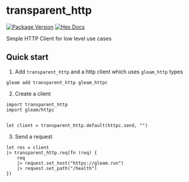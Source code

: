 # transparent_http

[![Package Version](https://img.shields.io/hexpm/v/transparent_http)](https://hex.pm/packages/transparent_http)
[![Hex Docs](https://img.shields.io/badge/hex-docs-ffaff3)](https://hexdocs.pm/transparent_http/)

Simple HTTP Client for low level use cases

## Quick start
1. Add `transparent_http` and a http client which uses `gleam_http` types
```
gleam add transparent_http gleam_httpc
```

2. Create a client
```gleam
import transparent_http
import gleam/httpc


let client = transparent_http.default(httpc.send, "")
```

3. Send a request
```gleam
let res = client
|> transparent_http.req(fn (req) {
    req
    |> request.set_host("https://gleam.run")
    |> request.set_path("/health")
})
```
